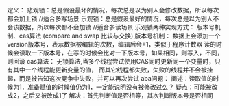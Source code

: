 定义：
    悲观锁：总是假设最坏的情况，每次总是以为别人会修改数据，所以每次都会加上锁   //适合多写场景
    乐观锁：总是假设最好的情况，每次总是以为别人不会该数据，所以每次都不会加锁   //适合多读场景
乐观锁两种实现方式：
    版本号机制、cas算法 (compare and swap 比较与交换)
    版本号机制：
        数据上会添加一个version版本号，表示数据被编辑的次数，编辑后会+1，类似于程序计数器
        读的时候会读取一下版本号，在写的时候会比对一下版本号，如果相同，则写入，不同，则回滚
    cas算法：
        无锁算法,当多个线程尝试使用CAS同时更新同一个变量时，只有其中一个线程能更新变量的值，
        而其它线程都失败，失败的线程并不会被挂起，而是被告知这次竞争中失败，并可以再次尝试
    aba问题：
        阐述：读取值的时候为1，准备赋值的时候值仍为1，一定能说明没有被修改过么？
        疑点：可能被改成2，之后又被改成1了
        解决：首先判断值是否相等，其次判断版本号是否相同